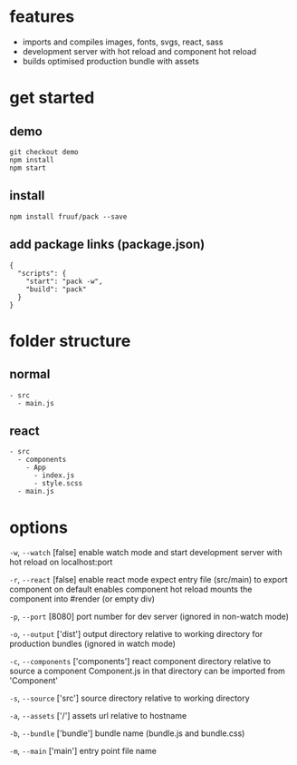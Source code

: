 # features
- imports and compiles images, fonts, svgs, react, sass
- development server with hot reload and component hot reload
- builds optimised production bundle with assets

# get started
## demo
    git checkout demo
    npm install
    npm start

## install
    npm install fruuf/pack --save

## add package links (package.json)

    {
      "scripts": {
        "start": "pack -w",
        "build": "pack"
      }
    }

# folder structure
## normal
    - src
      - main.js

## react
    - src
      - components
        - App
          - index.js
          - style.scss
      - main.js


# options
`-w`, `--watch` [false]
enable watch mode and start development server with hot reload on localhost:port

`-r`, `--react` [false]
enable react mode
expect entry file (src/main) to export component on default
enables component hot reload
mounts the component into #render (or empty div)

`-p`, `--port` [8080]
port number for dev server (ignored in non-watch mode)

`-o`, `--output` ['dist']
output directory relative to working directory for production bundles (ignored in watch mode)

`-c`, `--components` ['components']
react component directory relative to source
a component Component.js in that directory can be imported from 'Component'

`-s`, `--source` ['src']
source directory relative to working directory

`-a`, `--assets` ['/']
assets url relative to hostname

`-b`, `--bundle` ['bundle']
bundle name (bundle.js and bundle.css)

`-m`, `--main` ['main']
entry point file name
